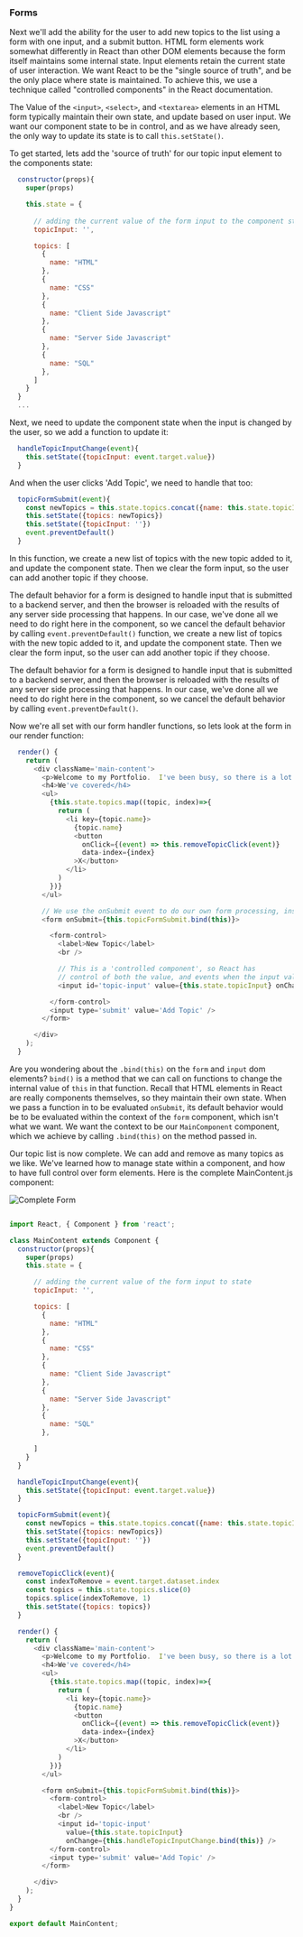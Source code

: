 ### Forms

Next we'll add the ability for the user to add new topics to the list using a form with one input, and a submit button.  HTML form elements work somewhat differently in React than other DOM elements because the form itself maintains some internal state.  Input elements retain the current state of user interaction.  We want React to be the "single source of truth", and be the only place where state is maintained.  To achieve this, we use a technique called "controlled components" in the React documentation.

The Value of the `<input>`, `<select>`, and `<textarea>` elements in an HTML form typically maintain their own state, and update based on user input.  We want our component state to be in control, and as we have already seen, the only way to update its state is to call `this.setState()`.  

To get started, lets add the 'source of truth' for our topic input element to the components state:

```javascript
  constructor(props){
    super(props)

    this.state = {
      
      // adding the current value of the form input to the component state
      topicInput: '',

      topics: [
        {
          name: "HTML"
        },
        {
          name: "CSS"
        },
        {
          name: "Client Side Javascript"
        },
        {
          name: "Server Side Javascript"
        },
        {
          name: "SQL"
        },
      ]
    }
  }
  ...
```

Next, we need to update the component state when the input is changed by the user, so we add a function to update it:

```javascript
  handleTopicInputChange(event){
    this.setState({topicInput: event.target.value})
  }
```

And when the user clicks 'Add Topic', we need to handle that too:

```javascript
  topicFormSubmit(event){
    const newTopics = this.state.topics.concat({name: this.state.topicInput})
    this.setState({topics: newTopics})
    this.setState({topicInput: ''})
    event.preventDefault()
  }
```
In this function, we create a new list of topics with the new topic added to it, and update the component state.  Then we clear the form input, so the user can add another topic if they choose. 

The default behavior for a form is designed to handle input that is submitted to a backend server, and then the browser is reloaded with the results of any server side processing that happens.  In our case, we've done all we need to do right here in the component, so we cancel the default behavior by calling `event.preventDefault()` function, we create a new list of topics with the new topic added to it, and update the component state.  Then we clear the form input, so the user can add another topic if they choose. 

The default behavior for a form is designed to handle input that is submitted to a backend server, and then the browser is reloaded with the results of any server side processing that happens.  In our case, we've done all we need to do right here in the component, so we cancel the default behavior by calling `event.preventDefault()`.

Now we're all set with our form handler functions, so lets look at the form in our render function:

```javascript
  render() {
    return (
      <div className='main-content'>
        <p>Welcome to my Portfolio.  I've been busy, so there is a lot to see here.</p>
        <h4>We've covered</h4>
        <ul>
          {this.state.topics.map((topic, index)=>{
            return (
              <li key={topic.name}>
                {topic.name}
                <button
                  onClick={(event) => this.removeTopicClick(event)} 
                  data-index={index}
                >X</button>
              </li>
            )
          })}
        </ul>

        // We use the onSubmit event to do our own form processing, instead of default behavior
        <form onSubmit={this.topicFormSubmit.bind(this)}>

          <form-control>
            <label>New Topic</label>
            <br />

            // This is a 'controlled component', so React has 
            // control of both the value, and events when the input value changes
            <input id='topic-input' value={this.state.topicInput} onChange={this.handleTopicInputChange.bind(this)} />

          </form-control>
          <input type='submit' value='Add Topic' />
        </form>

      </div>
    );
  }
```

Are you wondering about the `.bind(this)` on the `form` and `input` dom elements?  `bind()` is a method that we can call on functions to change the internal value of `this` in that function.  Recall that HTML elements in React are really components themselves, so they maintain their own state.  When we pass a function in to be evaluated `onSubmit`, its default behavior would be to be evaluated within the context of the `form` component, which isn't what we want.  We want the context to be our `MainComponent` component, which we achieve by calling `.bind(this)` on the method passed in.

Our topic list is now complete.  We can add and remove as many topics as we like.  We've learned how to manage state within a component, and how to have full control over form elements.  Here is the complete MainContent.js component:

![Complete Form](./assets/reactjs-introduction/list-controls.png)

```javascript

import React, { Component } from 'react';

class MainContent extends Component {
  constructor(props){
    super(props)
    this.state = {

      // adding the current value of the form input to state
      topicInput: '',

      topics: [
        {
          name: "HTML"
        },
        {
          name: "CSS"
        },
        {
          name: "Client Side Javascript"
        },
        {
          name: "Server Side Javascript"
        },
        {
          name: "SQL"
        },

      ]
    }
  }

  handleTopicInputChange(event){
    this.setState({topicInput: event.target.value})
  }

  topicFormSubmit(event){
    const newTopics = this.state.topics.concat({name: this.state.topicInput})
    this.setState({topics: newTopics})
    this.setState({topicInput: ''})
    event.preventDefault()
  }

  removeTopicClick(event){
    const indexToRemove = event.target.dataset.index
    const topics = this.state.topics.slice(0)
    topics.splice(indexToRemove, 1)
    this.setState({topics: topics})
  }

  render() {
    return (
      <div className='main-content'>
        <p>Welcome to my Portfolio.  I've been busy, so there is a lot to see here.</p>
        <h4>We've covered</h4>
        <ul>
          {this.state.topics.map((topic, index)=>{
            return (
              <li key={topic.name}>
                {topic.name}
                <button
                  onClick={(event) => this.removeTopicClick(event)} 
                  data-index={index}
                >X</button>
              </li>
            )
          })}
        </ul>

        <form onSubmit={this.topicFormSubmit.bind(this)}>
          <form-control>
            <label>New Topic</label>
            <br />
            <input id='topic-input' 
              value={this.state.topicInput} 
              onChange={this.handleTopicInputChange.bind(this)} />
          </form-control>
          <input type='submit' value='Add Topic' />
        </form>

      </div>
    );
  }
}

export default MainContent;

```


